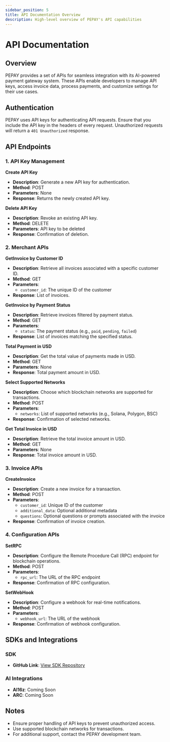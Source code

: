 ```yaml
---
sidebar_position: 5
title: API Documentation Overview
description: High-level overview of PEPAY's API capabilities
---
```


# API Documentation

## Overview

PEPAY provides a set of APIs for seamless integration with its AI-powered payment gateway system. These APIs enable developers to manage API keys, access invoice data, process payments, and customize settings for their use cases.

## Authentication

PEPAY uses API keys for authenticating API requests. Ensure that you include the API key in the headers of every request. Unauthorized requests will return a `401 Unauthorized` response.

## API Endpoints

### 1. API Key Management

**Create API Key**

- **Description**: Generate a new API key for authentication.
- **Method**: POST
- **Parameters**: None
- **Response**: Returns the newly created API key.

**Delete API Key**

- **Description**: Revoke an existing API key.
- **Method**: DELETE
- **Parameters**: API key to be deleted
- **Response**: Confirmation of deletion.

### 2. Merchant APIs

**GetInvoice by Customer ID**

- **Description**: Retrieve all invoices associated with a specific customer ID.
- **Method**: GET
- **Parameters**:
  - `customer_id`: The unique ID of the customer
- **Response**: List of invoices.

**GetInvoice by Payment Status**

- **Description**: Retrieve invoices filtered by payment status.
- **Method**: GET
- **Parameters**:
  - `status`: The payment status (e.g., `paid`, `pending`, `failed`)
- **Response**: List of invoices matching the specified status.

**Total Payment in USD**

- **Description**: Get the total value of payments made in USD.
- **Method**: GET
- **Parameters**: None
- **Response**: Total payment amount in USD.

**Select Supported Networks**

- **Description**: Choose which blockchain networks are supported for transactions.
- **Method**: POST
- **Parameters**:
  - `networks`: List of supported networks (e.g., Solana, Polygon, BSC)
- **Response**: Confirmation of selected networks.

**Get Total Invoice in USD**

- **Description**: Retrieve the total invoice amount in USD.
- **Method**: GET
- **Parameters**: None
- **Response**: Total invoice amount in USD.

### 3. Invoice APIs

**CreateInvoice**

- **Description**: Create a new invoice for a transaction.
- **Method**: POST
- **Parameters**:
  - `customer_id`: Unique ID of the customer
  - `additional_data`: Optional additional metadata
  - `questions`: Optional questions or prompts associated with the invoice
- **Response**: Confirmation of invoice creation.

### 4. Configuration APIs

**SetRPC**

- **Description**: Configure the Remote Procedure Call (RPC) endpoint for blockchain operations.
- **Method**: POST
- **Parameters**:
  - `rpc_url`: The URL of the RPC endpoint
- **Response**: Confirmation of RPC configuration.

**SetWebHook**

- **Description**: Configure a webhook for real-time notifications.
- **Method**: POST
- **Parameters**:
  - `webhook_url`: The URL of the webhook
- **Response**: Confirmation of webhook configuration.

## SDKs and Integrations

### SDK

- **GitHub Link**: [View SDK Repository](https://github.com/peperuney/pepay-sdk)

### AI Integrations

- **AI16z**: Coming Soon
- **ARC**: Coming Soon

## Notes

- Ensure proper handling of API keys to prevent unauthorized access.
- Use supported blockchain networks for transactions.
- For additional support, contact the PEPAY development team.